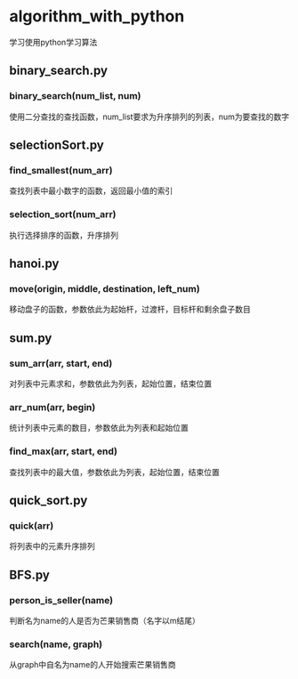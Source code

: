 # algorithm_with_python
学习使用python学习算法

## binary_search.py
### binary_search(num_list, num)
使用二分查找的查找函数，num_list要求为升序排列的列表，num为要查找的数字

## selectionSort.py
### find_smallest(num_arr)
查找列表中最小数字的函数，返回最小值的索引  
### selection_sort(num_arr)
执行选择排序的函数，升序排列

## hanoi.py
### move(origin, middle, destination, left_num)
移动盘子的函数，参数依此为起始杆，过渡杆，目标杆和剩余盘子数目

## sum.py
### sum_arr(arr, start, end)
对列表中元素求和，参数依此为列表，起始位置，结束位置
### arr_num(arr, begin)
统计列表中元素的数目，参数依此为列表和起始位置
### find_max(arr, start, end)
查找列表中的最大值，参数依此为列表，起始位置，结束位置

## quick_sort.py
### quick(arr)
将列表中的元素升序排列

## BFS.py  
### person_is_seller(name)  
判断名为name的人是否为芒果销售商（名字以m结尾）  
### search(name, graph)  
从graph中自名为name的人开始搜索芒果销售商